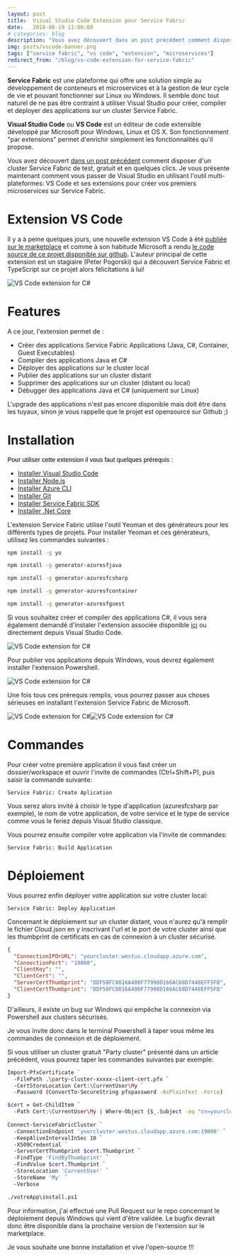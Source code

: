 ```yaml
---
layout: post
title:  Visual Studio Code Extension pour Service Fabric
date:   2018-06-19 11:00:00
# categories: blog
description: "Vous avez découvert dans un post précédent comment disposer d'un cluster Service Fabric de test, gratuit et en quelques clics. Je vous présente maintenant comment vous passer de Visual Studio en utilisant l'outil multi-plateformes:: VS Code et ses extensions pour créer vos premiers microservices sur Service Fabric."
img: posts/vscode-banner.png
tags: ["service fabric", "vs code", "extension", "microservices"]
redirect_from: "/blog/vs-code-extension-for-service-fabric"
---
```


**Service Fabric** est une plateforme qui offre une solution simple au développement de conteneurs et microservices et à la gestion de leur cycle de vie et pouvant fonctionner sur Linux ou Windows. Il semble donc tout naturel de ne pas être contraint à utiliser Visual Studio pour créer, compiler et déployer des applications sur un cluster Service Fabric.

**Visual Studio Code** ou **VS Code** est un éditeur de code extensible développé par Microsoft pour Windows, Linux et OS X. Son fonctionnement "par extensions" permet d'enrichir simplement les fonctionnalités qu'il propose.

Vous avez découvert [dans un post précédent](/blog/start-service-fabric-with-party-cluster/) comment disposer d'un cluster Service Fabric de test, gratuit et en quelques clics. Je vous présente maintenant comment vous passer de Visual Studio en utilisant l'outil multi-plateformes: VS Code et ses extensions pour créer vos premiers microservices sur Service Fabric.

# Extension VS Code

Il y a à peine quelques jours, une nouvelle extension VS Code à été [publiée sur le marketplace](https://marketplace.visualstudio.com/items?itemName=ms-azuretools.vscode-service-fabric-reliable-services) et comme à son habitude Microsoft a rendu [le code source de ce projet disponible sur github](https://github.com/Microsoft/vscode-service-fabric-reliable-services). L'auteur principal de cette extension est un stagiaire (Peter Pogorski) qui a découvert Service Fabric et TypeScript sur ce projet alors félicitations à lui!

![VS Code extension for C#](/posts/636649190560587483/SF_Extension_MarketPlace.png "VS Code extension for Service Fabric")

# Features

A ce jour, l'extension permet de :

*   Créer des applications Service Fabric Applications (Java, C#, Container, Guest Executables)
*   Compiler des applications Java et C#
*   Déployer des applications sur le cluster local
*   Publier des applications sur un cluster distant
*   Supprimer des applications sur un cluster (distant ou local)
*   Débugger des applications Java et C# (uniquement sur Linux)

L'upgrade des applications n'est pas encore disponible mais doit être dans les tuyaux, sinon je vous rappelle que le projet est opensourcé sur Github ;)

# Installation

<span style="color: #000000; font-family: Verdana, Arial, Helvetica, sans-serif; font-size: 14px;">Pour utiliser cette extension il vous faut quelques prérequis :

*   [Installer Visual Studio Code](https://code.visualstudio.com/)
*   [Installer Node.js](https://nodejs.org/en/)
*   [Installer Azure CLI](https://docs.microsoft.com/en-us/cli/azure/install-azure-cli?view=azure-cli-latest)
*   [Installer Git](https://git-scm.com/)
*   [Installer Service Fabric SDK](https://docs.microsoft.com/en-us/azure/service-fabric/service-fabric-get-started)
*   [Installer .Net Core](https://www.microsoft.com/net/download)

L'extension Service Fabric utilise l'outil Yeoman et des générateurs pour les différents types de projets. Pour installer Yeoman et ces générateurs, utilisez les commandes suivantes :

```bash
npm install -g yo  

npm install -g generator-azuresfjava  

npm install -g generator-azuresfcsharp  

npm install -g generator-azuresfcontainer  

npm install -g generator-azuresfguest
```

Si vous souhaitez créer et compiler des applications C#, il vous sera également demandé d'instaler l'extension associée disponible [ici](https://marketplace.visualstudio.com/items?itemName=ms-vscode.csharp) ou directement depuis Visual Studio Code.

![VS Code extension for C#](/posts/636649190560587483/VS_Code_Extension_CSharp.png "VS Code extension for C#")

Pour publier vos applications depuis Windows, vous devrez également installer l'extension Powershell.

![VS Code extension for C#](/posts/636649190560587483/VS_Code_Extension_PS.png "VS Code extension for PowerShell")

Une fois tous ces prérequis remplis, vous pourrez passer aux choses sérieuses en installant l'extension Service Fabric de Microsoft.

![VS Code extension for C#](/posts/636649190560587483/VS_Code_Extension_SF.png "VS Code extension for Service Fabric")![VS Code extension for C#](/posts/636649190560587483/VS_Code_Extension_SF_Install.png "VS Code extension for Service Fabric Installation")

# Commandes

Pour créer votre première application il vous faut créer un dossier/workspace et ouvrir l'invite de commandes (Ctrl+Shift+P), puis saisir la commande suivante:

```
Service Fabric: Create Aplication
```

Vous serez alors invité à choisir le type d'application (azuresfcsharp par exemple), le nom de votre application, de votre service et le type de service comme vous le feriez depuis Visual Studio classique.

Vous pourrez ensuite compiler votre application via l'invite de commandes:

```
Service Fabric: Build Application
```

# Déploiement

Vous pourrez enfin déployer votre application sur votre cluster local:

```
Service Fabric: Deploy Application
```

Concernant le déploiement sur un cluster distant, vous n'aurez qu'à remplir le fichier Cloud.json en y inscrivant l'url et le port de votre cluster ainsi que les thumbprint de certificats en cas de connexion à un cluster sécurisé.

```json
{
  "ConnectionIPOrURL": "yourcluster.westus.cloudapp.azure.com",
  "ConnectionPort": "19000",
  "ClientKey": "",
  "ClientCert": "",
  "ServerCertThumbprint": "DDF58FC0816A400F77998D166AC68D7448EFF5FB",
  "ClientCertThumbprint": "DDF58FC0816A400F77998D166AC68D7448EFF5FB"
}
```

D'ailleurs, il existe un bug sur Windows qui empêche la connexion via Powershell aux clusters sécurisés.

Je vous invite donc dans le terminal Powershell à taper vous même les commandes de connexion et de déploiement.

Si vous utiliser un cluster gratuit "Party cluster" présenté dans un article précédent, vous pourrez taper les commandes suivantes par exemple:

```bash
Import-PfxCertificate `
  -FilePath .\party-cluster-xxxxx-client-cert.pfx `
  -CertStoreLocation Cert:\CurrentUser\My `
  -Password (ConvertTo-SecureString pfxpassword -AsPlainText -Force)

$cert = Get-ChildItem `
  -Path Cert:\CurrentUser\My | Where-Object {$_.Subject -eq "cn=yourcluster.westus.cloudapp.azure.com"}
  
Connect-ServiceFabricCluster `
  -ConnectionEndpoint 'yourcluster.westus.cloudapp.azure.com:19000' `
  -KeepAliveIntervalInSec 10 `
  -X509Credential `
  -ServerCertThumbprint $cert.Thumbprint `
  -FindType 'FindByThumbprint' `
  -FindValue $cert.Thumbprint `
  -StoreLocation 'CurrentUser' `
  -StoreName 'My' `
  -Verbose  

./votreApp\install.ps1
```

Pour information, j'ai effectué une Pull Request sur le repo concernant le déploiement depuis Windows qui vient d'être validée. Le bugfix devrait donc être disponible dans la prochaine version de l'extension sur le marketplace.

Je vous souhaite une bonne installation et vive l'open-source !!!